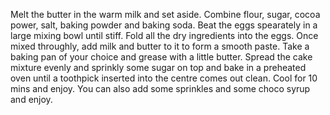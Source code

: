 Melt the butter in the warm milk and set aside. Combine flour, sugar, cocoa power, salt, baking powder and baking soda. Beat the eggs spearately in a large mixing bowl until stiff. Fold all the dry ingredients into the eggs. Once mixed throughly, add milk and butter to it to form a smooth paste. Take a baking pan of your choice and grease with a little butter. Spread the cake mixture evenly and sprinkly some sugar on top and bake in a preheated oven until a toothpick inserted into the centre comes out clean. Cool for 10 mins and enjoy. You can also add some sprinkles and some choco syrup and enjoy.